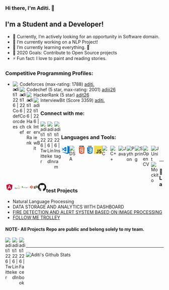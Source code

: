 ### Hi there, I'm Aditi. 👋

## I'm a Student and a Developer!
- 👯 Currently, I’m actively looking for an opportunity in Software domain.
- 🔭 I’m currently working on a NLP Project!
- 🌱 I’m currently learning everything. 🤣
- 🥅 2020 Goals: Contribute to Open Source projects
- ⚡ Fun fact: I love to paint and reading stories.

### Competitive Programming Profiles:

- Codeforces (max-rating: 1788) [aditi.](https://codeforces.com/profile/aditi./) [<img align="left" alt="aditi1226 | Codeforces" width="22px" src="https://cdn.jsdelivr.net/npm/simple-icons@v3/icons/codeforces.svg" />][codeforces]
- Codechef (5 star, max-rating: 2001) [adiii26](https://www.codechef.com/users/adiii26) [<img align="left" alt="aditi1226 | Codechef" width="22px" src="https://cdn.jsdelivr.net/npm/simple-icons@v3/icons/codechef.svg" />][codechef]
- HackerRank (5 star) [adit26](https://www.hackerrank.com/adit26) [<img align="left" alt="aditi1226 | HackerRank" width="22px" src="https://cdn.jsdelivr.net/npm/simple-icons@v3/icons/hackerrank.svg" />][hackerrank]
- InterviewBit (Score 3359) [aditi.](https://www.interviewbit.com/profile/aditi.) [<img align="left" alt="aditi1226 | InterviewBit" width="22px" src="https://encrypted-tbn0.gstatic.com/images?q=tbn%3AANd9GcRTPZA3lEYsxJYiPfwd-Zl0tP3UUm6di1drjw&usqp=CAU" />][interviewbit]


### Connect with me:

[<img align="left" alt="aditi1226 | Twitter" width="22px" src="https://cdn.jsdelivr.net/npm/simple-icons@v3/icons/gmail.svg" />][gmail]
[<img align="left" alt="aditi1226 | LinkedIn" width="22px" src="https://cdn.jsdelivr.net/npm/simple-icons@v3/icons/linkedin.svg" />][linkedin]
[<img align="left" alt="aditi1226 | Instagram" width="22px" src="https://cdn.jsdelivr.net/npm/simple-icons@v3/icons/instagram.svg" />][instagram]

<br />

### Languages and Tools:

<img align="left" alt="Visual Studio Code" width="26px" src="https://raw.githubusercontent.com/github/explore/80688e429a7d4ef2fca1e82350fe8e3517d3494d/topics/visual-studio-code/visual-studio-code.png" />
<img align="left" alt="DSA" width="26px" src="https://img.favpng.com/6/17/18/data-structures-and-algorithms-algorithms-data-structures-programs-computer-science-png-favpng-WLB6bjNKJudwXf5EVbHqwXNsF.jpg" />
<img align="left" alt="HTML5" width="26px" src="https://raw.githubusercontent.com/github/explore/80688e429a7d4ef2fca1e82350fe8e3517d3494d/topics/html/html.png" />
<img align="left" alt="CSS3" width="26px" src="https://raw.githubusercontent.com/github/explore/80688e429a7d4ef2fca1e82350fe8e3517d3494d/topics/css/css.png" />
<img align="left" alt="JavaScript" width="26px" src="https://raw.githubusercontent.com/github/explore/80688e429a7d4ef2fca1e82350fe8e3517d3494d/topics/javascript/javascript.png" />
<img align="left" alt="C" width="26px" src="https://assets.exercism.io/tracks/c-hex-turquoise.png" />
<img align="left" alt="C++" width="26px" src="https://upload.wikimedia.org/wikipedia/commons/thumb/1/18/ISO_C%2B%2B_Logo.svg/1200px-ISO_C%2B%2B_Logo.svg.png" />
<img align="left" alt="Java" width="26px" src="https://sdtimes.com/wp-content/uploads/2019/03/jW4dnFtA_400x400.jpg" />
<img align="left" alt="Python" width="26px" src="https://upload.wikimedia.org/wikipedia/commons/thumb/c/c3/Python-logo-notext.svg/1200px-Python-logo-notext.svg.png" />
<img align="left" alt="Spring" width="26px" src="https://dzone.com/storage/temp/12434118-spring-boot-logo.png" />
<img align="left" alt="OpenCV" width="26px" src="https://w7.pngwing.com/pngs/978/465/png-transparent-learning-opencv-computer-vision-machine-learning-c-robotics-text-computer-logo.png" />
<img align="left" alt="JUnit" width="26px" src="https://junit.org/junit5/assets/img/junit5-logo.png" />
<img align="left" alt="Mockito" width="26px" src="https://static.javatpoint.com/tutorial/mockito/images/mockito.png" />
<img align="left" alt="React" width="26px" src="https://raw.githubusercontent.com/github/explore/80688e429a7d4ef2fca1e82350fe8e3517d3494d/topics/angular/angular.png" />
<img align="left" alt="MySQL" width="26px" src="https://raw.githubusercontent.com/github/explore/80688e429a7d4ef2fca1e82350fe8e3517d3494d/topics/mysql/mysql.png" />
<img align="left" alt="MongoDB" width="26px" src="https://raw.githubusercontent.com/github/explore/80688e429a7d4ef2fca1e82350fe8e3517d3494d/topics/mongodb/mongodb.png" />
<img align="left" alt="Git" width="26px" src="https://raw.githubusercontent.com/github/explore/80688e429a7d4ef2fca1e82350fe8e3517d3494d/topics/git/git.png" />
<img align="left" alt="GitHub" width="26px" src="https://raw.githubusercontent.com/github/explore/78df643247d429f6cc873026c0622819ad797942/topics/github/github.png" />

<br />
<br />


---

### 📕 Latest Projects
<!-- PROJECTS:START -->
- Natural Language Processing
- DATA STORAGE AND ANALYTICS WITH DASHBOARD
- [FIRE DETECTION AND ALERT SYSTEM BASED ON IMAGE PROCESSING](https://github.com/aditi1226/Fire_Detection)
- [FOLLOW ME TROLLEY](https://github.com/aditi1226/Follow-me-trolley)

#### NOTE- All Projects Repo are public and belong solely to my team.

[<img align="left" alt="aditi1226 | Twitter" width="22px" src="https://cdn.jsdelivr.net/npm/simple-icons@v3/icons/gmail.svg" />][gmail]
[<img align="left" alt="aditi1226 | LinkedIn" width="22px" src="https://cdn.jsdelivr.net/npm/simple-icons@v3/icons/linkedin.svg" />][linkedin] 
[<img align="left" alt="aditi1226 | Facebook" width="22px" src="https://img.icons8.com/android/24/000000/facebook-new.png" />][instagram]
<!-- PROJECTS:END -->

<br />

---

<img align="left" alt="Aditi's Github Stats" src="https://github-readme-stats.vercel.app/api?username=aditi1226&show_icons=true&hide_border=true" />

[gmail]: mailto:aditigupta6226@gmail.com
[instagram]: https://instagram.com/a.r.tvilla?igshid=17fv62g16wj8
[linkedin]: https://www.linkedin.com/in/aditi-13a221193
[codeforces]: https://codeforces.com/profile/aditi./
[codechef]: https://www.codechef.com/users/adiii26
[hackerrank]: https://www.hackerrank.com/adit26
[interviewbit]: https://www.interviewbit.com/profile/aditi.
